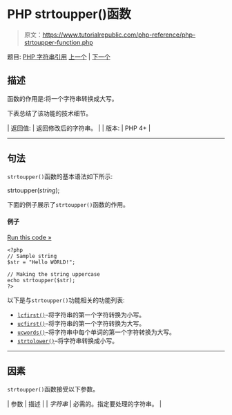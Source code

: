 # PHP strtoupper()函数

> 原文：<https://www.tutorialrepublic.com/php-reference/php-strtoupper-function.php>

题目: [PHP 字符串引用](php-string-functions.php) [上一个](php-strtolower-function.php) | [下一个](php-strtr-function.php)

## 描述

函数的作用是:将一个字符串转换成大写。

下表总结了该功能的技术细节。

| 返回值: | 返回修改后的字符串。 |
| 版本: | PHP 4+ |

* * *

## 句法

`strtoupper()`函数的基本语法如下所示:

strtoupper(*string*);

下面的例子展示了`strtoupper()`函数的作用。

#### 例子

[Run this code »](../codelab.php?topic=php&file=convert-all-characters-of-a-string-to-uppercase "Run this code to view the output")

```
<?php
// Sample string
$str = "Hello WORLD!";

// Making the string uppercase
echo strtoupper($str);
?>
```

以下是与`strtoupper()`功能相关的功能列表:

*   [`lcfirst()`](php-lcfirst-function.php)–将字符串的第一个字符转换为小写。
*   [`ucfirst()`](php-ucfirst-function.php)–将字符串的第一个字符转换为大写。
*   [`ucwords()`](php-ucwords-function.php)–将字符串中每个单词的第一个字符转换为大写。
*   [`strtolower()`](php-strtolower-function.php)–将字符串转换成小写。

* * *

## 因素

`strtoupper()`函数接受以下参数。

| 参数 | 描述 |
| *字符串* | 必需的。指定要处理的字符串。 |